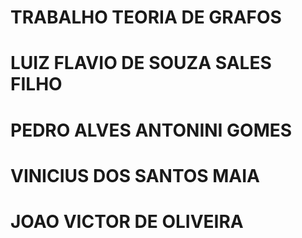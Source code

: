 # TRABALHO TEORIA DE GRAFOS 

# LUIZ FLAVIO DE SOUZA SALES FILHO
# PEDRO ALVES ANTONINI GOMES
# VINICIUS DOS SANTOS MAIA
# JOAO VICTOR DE OLIVEIRA 